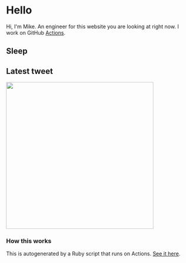 # Hello
Hi, I'm Mike. An engineer for this website you are looking at right now. I work on GitHub [Actions](https://github.com/features/actions).

## Sleep
<sleep-stats>

## Latest tweet
[<img src="<tweet-image-url>" width="400">](<tweet-url>)

### How this works
This is autogenerated by a Ruby script that runs on Actions. [See it here](https://github.com/mscoutermarsh/mscoutermarsh).

